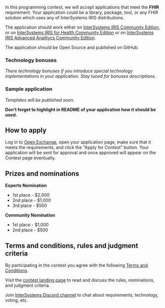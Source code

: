 In this programming contest, we will accept applications that meet the **FHIR** requirement. 
Your application could be a library,  package, tool, or any FHIR solution which uses any of InterSystems IRIS distributions.

The application should work either on [InterSystems IRIS Community Edition](https://hub.docker.com/_/intersystems-iris-data-platform/plans/222f869e-567c-4928-b572-eb6a29706fbd?tab=instructions), or on [InterSystems IRIS for Health Community Edition](https://hub.docker.com/_/intersystems-iris-for-health/plans/80ae1325-d535-484e-8307-b643c2865dd8?tab=instructions) or on [InterSystems IRIS Advanced Analitycs Community Edition](https://hub.docker.com/_/intersystems-iris-data-platform/plans/222f869e-567c-4928-b572-eb6a29706fbd?tab=instructions).

The application should be Open Source and published on GitHub.

### Technology bonuses
*There technology bonuses if you introduce special technology implementations in your application. Stay tuned for bonuses descriptions.*

### Sample application
*Templates will be published soon.*

**Don't forget to highlight in README of your application how it should be used.**

## How to apply
Log in to [Open Exchange](https://openexchange.intersystems.com), open your application page, make sure that it meets the requirements, and click the "Apply for Contest" button. Your application will be sent for approval and once approved will appear on the Contest page eventually.

## Prizes and nominations
**Experts Nomination**
- 1st place - $2,000
- 2nd place - $1,000
- 3rd place - $500

**Community Nomination**
- 1st place - $1,000
- 2nd place - $500

## Terms and conditions, rules and judgment criteria
By participating in the contest you agree with the following [Terms and Conditions](https://openexchange.intersystems.com/markdown?url=/assets/doc/contest-terms.md).

Visit the [contest landing page](https://bit.ly/31mdLip) to read and discuss the rules, nominations, and judgment criteria.

Join [InterSystems Discord channel](https://discord.gg/dzzPDvY) to chat about requirements, technology, voting, etc.
